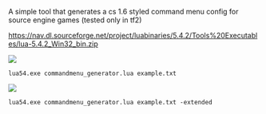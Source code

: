 A simple tool that generates a cs 1.6 styled command menu config for source engine games (tested only in tf2)

https://nav.dl.sourceforge.net/project/luabinaries/5.4.2/Tools%20Executables/lua-5.4.2_Win32_bin.zip


![](https://i.imgur.com/fBZlp3y.png)
```
lua54.exe commandmenu_generator.lua example.txt
```

![](https://i.imgur.com/UfRhpwD.png)
```
lua54.exe commandmenu_generator.lua example.txt -extended
```

